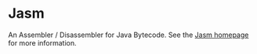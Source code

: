 Jasm
====

An Assembler / Disassembler for Java Bytecode.  See the <a href="http://whiley.github.io/Jasm/">Jasm homepage</a> for more information.
